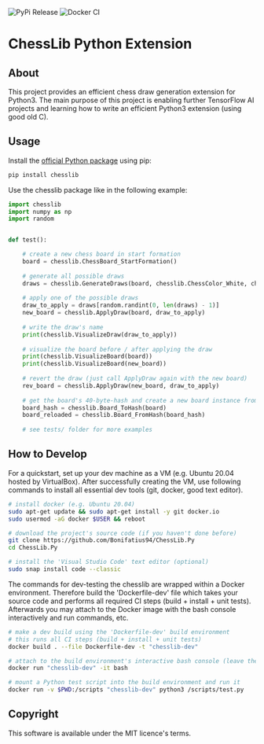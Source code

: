 ![PyPi Release](https://github.com/Bonifatius94/ChessLib.Py/workflows/PyPi%20Release/badge.svg)
![Docker CI](https://github.com/Bonifatius94/ChessLib.Py/workflows/Docker%20CI/badge.svg)

# ChessLib Python Extension

## About
This project provides an efficient chess draw generation extension for Python3.
The main purpose of this project is enabling further TensorFlow AI projects and learning 
how to write an efficient Python3 extension (using good old C).

## Usage
Install the [official Python package](https://pypi.org/project/chesslib/) using pip:
```sh
pip install chesslib
```

Use the chesslib package like in the following example:
```py
import chesslib
import numpy as np
import random


def test():

    # create a new chess board in start formation
    board = chesslib.ChessBoard_StartFormation()
    
    # generate all possible draws
    draws = chesslib.GenerateDraws(board, chesslib.ChessColor_White, chesslib.ChessDraw_Null, True)
    
    # apply one of the possible draws
    draw_to_apply = draws[random.randint(0, len(draws) - 1)]
    new_board = chesslib.ApplyDraw(board, draw_to_apply)
    
    # write the draw's name
    print(chesslib.VisualizeDraw(draw_to_apply))
    
    # visualize the board before / after applying the draw
    print(chesslib.VisualizeBoard(board))
    print(chesslib.VisualizeBoard(new_board))
    
    # revert the draw (just call ApplyDraw again with the new board)
    rev_board = chesslib.ApplyDraw(new_board, draw_to_apply)
    
    # get the board's 40-byte-hash and create a new board instance from the hash
    board_hash = chesslib.Board_ToHash(board)
    board_reloaded = chesslib.Board_FromHash(board_hash)
    
    # see tests/ folder for more examples
```

## How to Develop

For a quickstart, set up your dev machine as a VM (e.g. Ubuntu 20.04 hosted by VirtualBox). After 
successfully creating the VM, use following commands to install all essential dev tools (git, 
docker, good text editor).

```sh
# install docker (e.g. Ubuntu 20.04)
sudo apt-get update && sudo apt-get install -y git docker.io
sudo usermod -aG docker $USER && reboot

# download the project's source code (if you haven't done before)
git clone https://github.com/Bonifatius94/ChessLib.Py
cd ChessLib.Py

# install the 'Visual Studio Code' text editor (optional)
sudo snap install code --classic
```

The commands for dev-testing the chesslib are wrapped within a Docker environment.
Therefore build the 'Dockerfile-dev' file which takes your source code and performs 
all required CI steps (build + install + unit tests). Afterwards you may attach to the 
Docker image with the bash console interactively and run commands, etc.

```sh
# make a dev build using the 'Dockerfile-dev' build environment
# this runs all CI steps (build + install + unit tests)
docker build . --file Dockerfile-dev -t "chesslib-dev"

# attach to the build environment's interactive bash console (leave the session with 'exit')
docker run "chesslib-dev" -it bash

# mount a Python test script into the build environment and run it
docker run -v $PWD:/scripts "chesslib-dev" python3 /scripts/test.py
```

## Copyright
This software is available under the MIT licence's terms.
